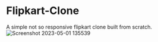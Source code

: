 # Flipkart-Clone
A simple not so responsive flipkart clone built from scratch.
![Screenshot 2023-05-01 135539](https://user-images.githubusercontent.com/94009506/235428732-269ee38f-f865-484f-b1d0-e97ea1fbaf18.png)
